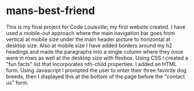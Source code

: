 # mans-best-friend

This is my final project for Code Louisville; my first website created. I have used a mobile-out approach where the main navigation bar goes from vertical at mobile size under the main header picture to horizontal at desktop size. Also at mobile size I have added borders around my h2 headings and made the paragraphs into a single column where they once were in rows as well at the desktop size with flexbox. Using CSS I created a "fun facts" list that incorporates nth-child properties. I added an HTML form. Using Javascript I prompted the user to enter their three favorite dog breeds, then I displayed this at the bottom of the page before the "contact us" form.

